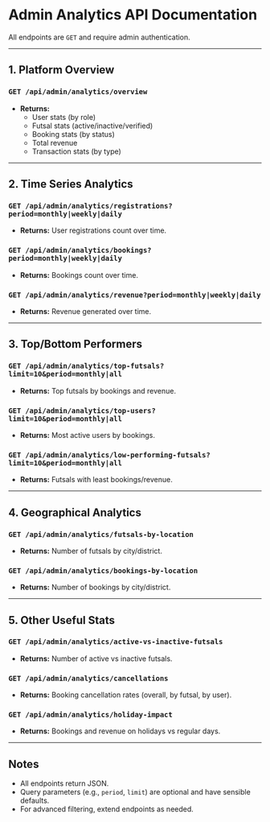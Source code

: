 # Admin Analytics API Documentation

All endpoints are `GET` and require admin authentication.

---

## 1. Platform Overview

### `GET /api/admin/analytics/overview`
- **Returns:**
  - User stats (by role)
  - Futsal stats (active/inactive/verified)
  - Booking stats (by status)
  - Total revenue
  - Transaction stats (by type)

---

## 2. Time Series Analytics

### `GET /api/admin/analytics/registrations?period=monthly|weekly|daily`
- **Returns:** User registrations count over time.

### `GET /api/admin/analytics/bookings?period=monthly|weekly|daily`
- **Returns:** Bookings count over time.

### `GET /api/admin/analytics/revenue?period=monthly|weekly|daily`
- **Returns:** Revenue generated over time.

---

## 3. Top/Bottom Performers

### `GET /api/admin/analytics/top-futsals?limit=10&period=monthly|all`
- **Returns:** Top futsals by bookings and revenue.

### `GET /api/admin/analytics/top-users?limit=10&period=monthly|all`
- **Returns:** Most active users by bookings.

### `GET /api/admin/analytics/low-performing-futsals?limit=10&period=monthly|all`
- **Returns:** Futsals with least bookings/revenue.

---

## 4. Geographical Analytics

### `GET /api/admin/analytics/futsals-by-location`
- **Returns:** Number of futsals by city/district.

### `GET /api/admin/analytics/bookings-by-location`
- **Returns:** Number of bookings by city/district.

---

## 5. Other Useful Stats

### `GET /api/admin/analytics/active-vs-inactive-futsals`
- **Returns:** Number of active vs inactive futsals.

### `GET /api/admin/analytics/cancellations`
- **Returns:** Booking cancellation rates (overall, by futsal, by user).

### `GET /api/admin/analytics/holiday-impact`
- **Returns:** Bookings and revenue on holidays vs regular days.

---

## Notes
- All endpoints return JSON.
- Query parameters (e.g., `period`, `limit`) are optional and have sensible defaults.
- For advanced filtering, extend endpoints as needed.

